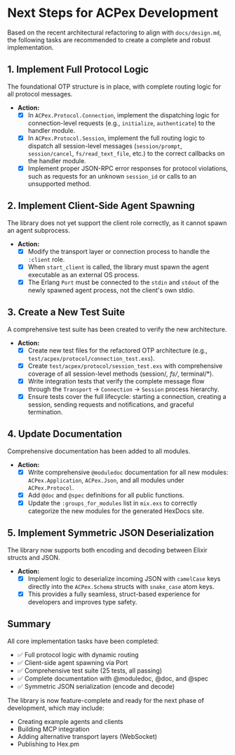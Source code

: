 # Next Steps for ACPex Development

Based on the recent architectural refactoring to align with `docs/design.md`, the
following tasks are recommended to create a complete and robust implementation.

## 1. Implement Full Protocol Logic

The foundational OTP structure is in place, with complete routing logic for all
protocol messages.

- **Action:**
  - [x] In `ACPex.Protocol.Connection`, implement the dispatching logic for
    connection-level requests (e.g., `initialize`, `authenticate`) to the
    handler module.
  - [x] In `ACPex.Protocol.Session`, implement the full routing logic to dispatch all
    session-level messages (`session/prompt`, `session/cancel`, `fs/read_text_file`,
    etc.) to the correct callbacks on the handler module.
  - [x] Implement proper JSON-RPC error responses for protocol violations, such as
    requests for an unknown `session_id` or calls to an unsupported method.

## 2. Implement Client-Side Agent Spawning

The library does not yet support the client role correctly, as it cannot spawn an
agent subprocess.

- **Action:**
  - [x] Modify the transport layer or connection process to handle the `:client` role.
  - [x] When `start_client` is called, the library must spawn the agent executable as
    an external OS process.
  - [x] The Erlang `Port` must be connected to the `stdin` and `stdout` of the newly
    spawned agent process, not the client's own stdio.

## 3. Create a New Test Suite

A comprehensive test suite has been created to verify the new architecture.

- **Action:**
  - [x] Create new test files for the refactored OTP architecture (e.g.,
    `test/acpex/protocol/connection_test.exs`).
  - [x] Create `test/acpex/protocol/session_test.exs` with comprehensive coverage of
    all session-level methods (session/*, fs/*, terminal/*).
  - [x] Write integration tests that verify the complete message flow through the
    `Transport` -> `Connection` -> `Session` process hierarchy.
  - [x] Ensure tests cover the full lifecycle: starting a connection, creating a
    session, sending requests and notifications, and graceful termination.

## 4. Update Documentation

Comprehensive documentation has been added to all modules.

- **Action:**
  - [x] Write comprehensive `@moduledoc` documentation for all new modules:
    `ACPex.Application`, `ACPex.Json`, and all modules under `ACPex.Protocol`.
  - [x] Add `@doc` and `@spec` definitions for all public functions.
  - [x] Update the `:groups_for_modules` list in `mix.exs` to correctly categorize the
    new modules for the generated HexDocs site.

## 5. Implement Symmetric JSON Deserialization

The library now supports both encoding and decoding between Elixir structs and JSON.

- **Action:**
  - [x] Implement logic to deserialize incoming JSON with `camelCase` keys directly
    into the `ACPex.Schema` structs with `snake_case` atom keys.
  - [x] This provides a fully seamless, struct-based experience for developers
    and improves type safety.

## Summary

All core implementation tasks have been completed:

- ✅ Full protocol logic with dynamic routing
- ✅ Client-side agent spawning via Port
- ✅ Comprehensive test suite (25 tests, all passing)
- ✅ Complete documentation with @moduledoc, @doc, and @spec
- ✅ Symmetric JSON serialization (encode and decode)

The library is now feature-complete and ready for the next phase of development,
which may include:

- Creating example agents and clients
- Building MCP integration
- Adding alternative transport layers (WebSocket)
- Publishing to Hex.pm
